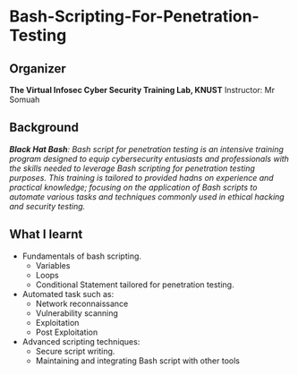 # Bash-Scripting-For-Penetration-Testing

## Organizer
  **The Virtual Infosec Cyber Security Training Lab, KNUST**
  Instructor: Mr Somuah
## Background
***Black Hat Bash**: 
      Bash script for penetration testing is an intensive training program designed to equip cybersecurity entusiasts and professionals with the skills needed to leverage Bash scripting for penetration testing purposes. This training is tailored to provided hadns on experience and practical knowledge; focusing on the application of Bash scripts to automate various tasks and techniques commonly used in ethical hacking and security testing.*


## What I learnt
- Fundamentals of bash scripting.
  - Variables
  - Loops
  - Conditional Statement tailored for penetration testing.
- Automated task such as:
  - Network reconnaissance
  - Vulnerability scanning
  - Exploitation
  - Post Exploitation
- Advanced scripting techniques:
  - Secure script writing.
  - Maintaining and integrating Bash script with other tools
  
